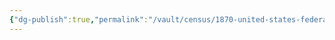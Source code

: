 ```yaml
---
{"dg-publish":true,"permalink":"/vault/census/1870-united-states-federal-census-2/","tags":["Mary-Ann-Hawkins","Rebecca-Wiseman"]}
---
```



